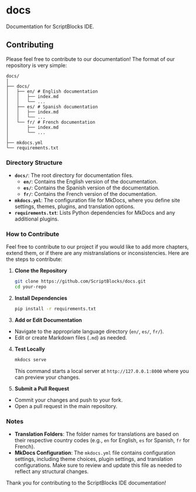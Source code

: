# docs

Documentation for ScriptBlocks IDE.

## Contributing

Please feel free to contribute to our documentation! The format of our repository is very simple:

```
docs/
│
├── docs/
│   ├── en/ # English documentation
│   │   ├── index.md
│   │   └── ...
│   ├── es/ # Spanish documentation
│   │   ├── index.md
│   │   └── ...
│   └── fr/ # French documentation
│       ├── index.md
│       └── ...
│
├── mkdocs.yml
└── requirements.txt
```

### Directory Structure

- **`docs/`**: The root directory for documentation files.
  - **`en/`**: Contains the English version of the documentation.
  - **`es/`**: Contains the Spanish version of the documentation.
  - **`fr/`**: Contains the French version of the documentation.
- **`mkdocs.yml`**: The configuration file for MkDocs, where you define site settings, themes, plugins, and translation options.
- **`requirements.txt`**: Lists Python dependencies for MkDocs and any additional plugins.

### How to Contribute

Feel free to contribute to our project if you would like to add more chapters, extend them, or if there are any mistranslations or inconsistencies. Here are the steps to contribute:

1. **Clone the Repository**
   ```bash
   git clone https://github.com/ScriptBlocks/docs.git
   cd your-repo
   ```
2. **Install Dependencies**
   ```bash
   pip install -r requirements.txt
   ```

3. **Add or Edit Documentation**
- Navigate to the appropriate language directory (`en/`, `es/`, `fr/`).
- Edit or create Markdown files (`.md`) as needed.

4. **Test Locally**
   ```bash
   mkdocs serve
   ```
   This command starts a local server at `http://127.0.0.1:8000` where you can preview your changes.

5. **Submit a Pull Request**
- Commit your changes and push to your fork.
- Open a pull request in the main repository.

### Notes

- **Translation Folders**: The folder names for translations are based on their respective country codes (e.g., `en` for English, `es` for Spanish, `fr` for French).
- **MkDocs Configuration**: The `mkdocs.yml` file contains configuration settings, including theme choices, plugin settings, and translation configurations. Make sure to review and update this file as needed to reflect any structural changes.

Thank you for contributing to the ScriptBlocks IDE documentation!
